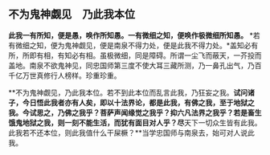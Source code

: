##  不为鬼神觑见　乃此我本位

**此我一有所知，便是愚，唤作所知愚。一有微细之知，便唤作极微细所知愚。** *若有微细之知，便为鬼神觑见，便是南泉不得力处，便是此我不得力处。*盖知必有所，所即有相，有知必有相。虽极微细，同是障碍。所谓一尘飞而蔽天，一芥投而盖地。南泉不欲鬼神见，同忠国师第三度不使大耳三藏所测，乃一鼻孔出气，乃百千亿万世真修行人榜样。珍重珍重。

**不为鬼神觑见，乃此我本位。若不到此本位而乱言此我，乃狂妄之我。**试问诸子，今日悟此我者亦有人矣，即以十法界论，都是此我，有佛之我，至于地狱之我。今试思之，乃佛之我乎？菩萨声闻缘觉之我乎？抑六凡法界之我乎？若是畜生饿鬼地狱之我，则一刻不能生活，而犹有面目对人乎？尽**天下一切众生皆有此我。此我若不还本位，则此我值什么干屎橛？**当学忠国师与南泉去，始可对人说此我。
